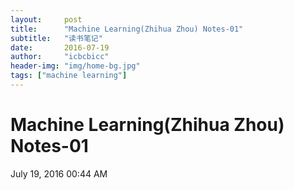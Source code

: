 ```yaml
---
layout:     post
title:      "Machine Learning(Zhihua Zhou) Notes-01"
subtitle:   "读书笔记"
date:       2016-07-19
author:     "icbcbicc"
header-img: "img/home-bg.jpg"
tags: ["machine learning"]
---
```


# Machine Learning(Zhihua Zhou) Notes-01
July 19, 2016 00:44 AM


